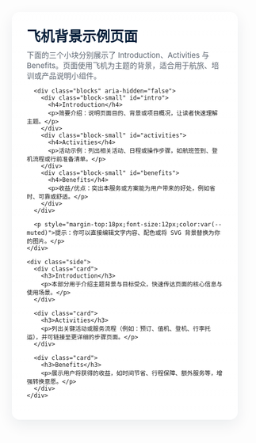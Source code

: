   <!DOCTYPE html>
<html lang="zh-CN">
<head>
  <meta charset="utf-8" />
  <meta name="viewport" content="width=device-width, initial-scale=1" />
  <title>飞机背景 - 三个小块示例</title>
  <link rel="preconnect" href="https://fonts.googleapis.com">
  <link rel="preconnect" href="https://fonts.gstatic.com" crossorigin>
  <link href="https://fonts.googleapis.com/css2?family=Inter:wght@300;400;600&display=swap" rel="stylesheet">
  <style>
    :root{
      --card-bg: rgba(255,255,255,0.92);
      --accent: #0b69ff;
      --muted: #5b6470;
      --glass: rgba(255,255,255,0.6);
    }
    *{box-sizing:border-box}
    html,body{height:100%;margin:0;font-family:Inter, system-ui, -apple-system, "Segoe UI", Roboto, "Helvetica Neue", Arial}

    /* 飞机 SVG 作为页面背景（居中并覆盖） */
    body{
      background:
        radial-gradient(ellipse at top left, rgba(11,105,255,0.12), transparent 25%),
        linear-gradient(180deg, #e9f1ff 0%, #f6fbff 60%);
      min-height:100%;
      display:flex;
      align-items:center;
      justify-content:center;
      padding:40px;
      background-image: url('data:image/svg+xml;utf8,<?xml version="1.0" encoding="UTF-8"?><svg xmlns="http://www.w3.org/2000/svg" width="1200" height="800" viewBox="0 0 1200 800"><defs><linearGradient id="g" x1="0" x2="1"><stop offset="0" stop-color="%230b69ff" stop-opacity="0.06"/><stop offset="1" stop-color="%23ffffff" stop-opacity="0.02"/></linearGradient></defs><rect width="1200" height="800" fill="none"/><g transform="translate(200,120) scale(1.4)"><path d="M10 120 C40 80 120 80 160 110 L420 210 C460 230 520 200 580 170 C640 140 740 120 860 140 C980 160 1050 240 1110 280" stroke="%230b69ff" stroke-opacity="0.12" stroke-width="12" fill="none" stroke-linecap="round" stroke-linejoin="round"/></g><g transform="translate(600,180) scale(0.6)"><path d="M120 20 L160 60 L220 70 L260 40 L320 30 L360 50 L420 40 L460 10 L420 -30 L360 -20 L320 0 L260 -10 L220 -40 L160 -30 Z" fill="%230b69ff" fill-opacity="0.08"/></g></svg>');
      background-repeat:no-repeat;
      background-position: center -60px;
      background-size: cover;
    }

    .wrap{
      width:100%;
      max-width:1100px;
      display:grid;
      grid-template-columns: 1fr 340px;
      gap:28px;
      align-items:start;
    }

    .hero{
      padding:28px 30px;
      background: linear-gradient(180deg, rgba(255,255,255,0.8), rgba(255,255,255,0.7));
      border-radius:16px;
      box-shadow: 0 10px 30px rgba(19,34,68,0.08);
      backdrop-filter: blur(6px) saturate(1.05);
    }

    h1{margin:0 0 8px 0;font-size:28px;color:#07203b}
    p.lead{margin:0;color:var(--muted);font-size:15px}

    /* 右侧小块容器 */
    .side{
      display:flex;
      flex-direction:column;
      gap:18px;
      align-items:stretch;
    }

    .card{
      background: var(--card-bg);
      padding:18px;
      border-radius:12px;
      box-shadow: 0 6px 18px rgba(16,30,60,0.06);
      transition:transform .22s ease, box-shadow .22s ease;
      border: 1px solid rgba(11,105,255,0.06);
    }
    .card:hover{transform:translateY(-6px);box-shadow: 0 18px 40px rgba(11,105,255,0.08)}

    .card h3{margin:0 0 6px 0;font-size:16px;color:#06203a}
    .card p{margin:0;color:var(--muted);font-size:13px;line-height:1.45}

    /* 三个小块在手机下横排显示在 hero 下 */
    .blocks{
      display:flex;
      gap:14px;
      margin-top:18px;
      flex-wrap:wrap;
    }
    .block-small{flex:1 1 140px;padding:12px;border-radius:10px;background:linear-gradient(180deg,var(--glass),rgba(255,255,255,0.85));border:1px solid rgba(11,105,255,0.05)}
    .block-small h4{margin:0 0 6px 0;font-size:14px}
    .block-small p{margin:0;font-size:12px;color:var(--muted)}

    /* 响应式 */
    @media (max-width:960px){
      .wrap{grid-template-columns: 1fr;}
      body{padding:24px}
    }

  </style>
</head>
<body>
  <div class="wrap">
    <div class="hero">
      <h1>飞机背景示例页面</h1>
      <p class="lead">下面的三个小块分别展示了 Introduction、Activities 与 Benefits。页面使用飞机为主题的背景，适合用于航旅、培训或产品说明小组件。</p>

      <div class="blocks" aria-hidden="false">
        <div class="block-small" id="intro">
          <h4>Introduction</h4>
          <p>简要介绍：说明页面目的、背景或项目概况，让读者快速理解主题。</p>
        </div>
        <div class="block-small" id="activities">
          <h4>Activities</h4>
          <p>活动示例：列出相关活动、日程或操作步骤，如航班签到、登机流程或行前准备清单。</p>
        </div>
        <div class="block-small" id="benefits">
          <h4>Benefits</h4>
          <p>收益/优点：突出本服务或方案能为用户带来的好处，例如省时、可靠或舒适。</p>
        </div>
      </div>

      <p style="margin-top:18px;font-size:12px;color:var(--muted)">提示：你可以直接编辑文字内容、配色或将 SVG 背景替换为你的图片。</p>
    </div>

    <div class="side">
      <div class="card">
        <h3>Introduction</h3>
        <p>本部分用于介绍主题背景与目标受众，快速传达页面的核心信息与使用场景。</p>
      </div>

      <div class="card">
        <h3>Activities</h3>
        <p>列出关键活动或服务流程（例如：预订、值机、登机、行李托运），并可链接至更详细的步骤页面。</p>
      </div>

      <div class="card">
        <h3>Benefits</h3>
        <p>展示用户将获得的收益，如时间节省、行程保障、额外服务等，增强转换意愿。</p>
      </div>
    </div>
  </div>
</body>
</html>

